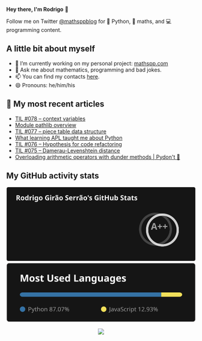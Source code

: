 **Hey there, I'm Rodrigo** 👋

Follow me on Twitter [@mathsppblog][twitter] for 🐍 Python, 🧠 maths, and 💻 programming content.


## A little bit about myself

- 🔭 I’m currently working on my personal project: [mathspp.com](https://mathspp.com)
- 💬 Ask me about mathematics, programming and bad jokes.
- 📫 You can find my contacts [here](https://mathspp.com/about#contacts).
- 😄 Pronouns: he/him/his


## 📖 My most recent articles

<!-- BLOG-POST-LIST:START -->
- [TIL #078 – context variables](https://mathspp.com/blog/til/context-variables)
- [Module pathlib overview](https://mathspp.com/blog/module-pathlib-overview)
- [TIL #077 – piece table data structure](https://mathspp.com/blog/til/piece-table-data-structure)
- [What learning APL taught me about Python](https://mathspp.com/blog/what-learning-apl-taught-me-about-python)
- [TIL #076 – Hypothesis for code refactoring](https://mathspp.com/blog/til/hypothesis-for-code-refactoring)
- [TIL #075 – Damerau-Levenshtein distance](https://mathspp.com/blog/til/damerau-levenshtein-distance)
- [Overloading arithmetic operators with dunder methods | Pydon&#39;t 🐍](https://mathspp.com/blog/pydonts/overloading-arithmetic-operators-with-dunder-methods)
<!-- BLOG-POST-LIST:END -->


##  My GitHub activity stats

<!-- Thanks to ofek! -->

<img src="general_stats.svg" alt="GitHub Statistics" loading="lazy">

<img src="language_stats.svg" alt="Top Languages" loading="lazy">

<p align='center'><img src='https://visitor-badge.laobi.icu/badge?page_id=RodrigoGiraoSerrao'></p>

[twitter]: https://twitter.com/mathsppblog
